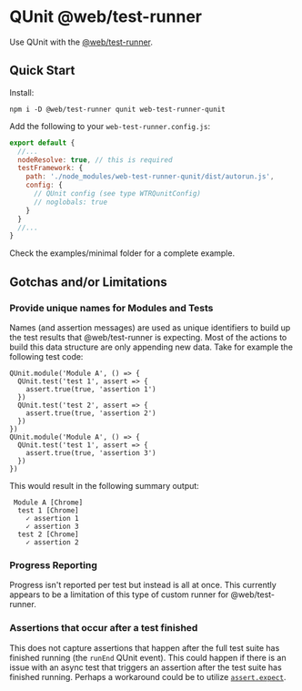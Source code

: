 # QUnit @web/test-runner

Use QUnit with the [@web/test-runner](https://www.npmjs.com/package/@web/test-runner).

## Quick Start

Install:

```
npm i -D @web/test-runner qunit web-test-runner-qunit
```

Add the following to your `web-test-runner.config.js`:

```js
export default {
  //...
  nodeResolve: true, // this is required
  testFramework: {
    path: './node_modules/web-test-runner-qunit/dist/autorun.js',
    config: {
      // QUnit config (see type WTRQunitConfig)
      // noglobals: true
    }
  }
  //...
}
```

Check the examples/minimal folder for a complete example.

## Gotchas and/or Limitations

### Provide unique names for Modules and Tests

Names (and assertion messages) are used as unique identifiers to build up the test results that @web/test-runner is expecting. Most of the actions to build this data structure are only appending new data. Take for example the following test code:

```
QUnit.module('Module A', () => {
  QUnit.test('test 1', assert => {
    assert.true(true, 'assertion 1')
  })
  QUnit.test('test 2', assert => {
    assert.true(true, 'assertion 2')
  })
})
QUnit.module('Module A', () => {
  QUnit.test('test 1', assert => {
    assert.true(true, 'assertion 3')
  })
})
```

This would result in the following summary output:

```
 Module A [Chrome]
  test 1 [Chrome]
    ✓ assertion 1
    ✓ assertion 3
  test 2 [Chrome]
    ✓ assertion 2
```

### Progress Reporting

Progress isn't reported per test but instead is all at once. This currently appears to be a limitation of this type of custom runner for @web/test-runner.


### Assertions that occur after a test finished

This does not capture assertions that happen after the full test suite has finished running (the `runEnd` QUnit event). This could happen if there is an issue with an async test that triggers an assertion after the test suite has finished running. Perhaps a workaround could be to utilize [`assert.expect`](https://api.qunitjs.com/assert/expect/).

